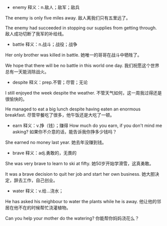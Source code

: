 * enemy
释义：n.敌人；敌军；敌兵

The enemy is only five miles away.
敌人离我们只有五里远了。

The enemy had succeeded in stopping our supplies from getting through.
敌人成功切断了我军的补给线。

* battle
释义：n.战斗；战役；战争

Her only brother was killed in battle.
她唯一的哥哥在战斗中牺牲了。

We hope that there will be no battle in this world one day.
我们祝愿这个世界总有一天能消除战火。

* despite
释义：prep.不管；尽管；无论

I still enjoyed the week despite the weather.
不管天气如何，这一周我过得还是很愉快的。

He managed to eat a big lunch despite having eaten an enormous breakfast.
尽管早餐吃了很多，他午饭还是大吃了一顿。

* earn
释义：v.挣（钱）；赚得
How much do you earn, if you don't mind me asking?
如果你不介意的话，能告诉我你挣多少钱吗？

She earned no money last year.
她去年没赚到钱。

* brave
释义：adj.勇敢的，无畏的

She was very brave to learn to ski at fifty.
她50岁开始学滑雪，这真勇敢。

It was a brave decision to quit her job and start her own business.
她大胆决定，辞去工作，自己创业。

* water
释义：v.给…浇水；

He has asked his neighbour to water the plants while he is away.
他让他的邻居在他不在的时候帮忙浇灌植物。

Can you help your mother do the watering?
你能帮你妈妈浇花么？
